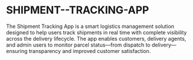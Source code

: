 # SHIPMENT--TRACKING-APP
The Shipment Tracking App is a smart logistics management solution designed to help users track shipments in real time with complete visibility across the delivery lifecycle. The app enables customers, delivery agents, and admin users to monitor parcel status—from dispatch to delivery—ensuring transparency and improved customer satisfaction.
